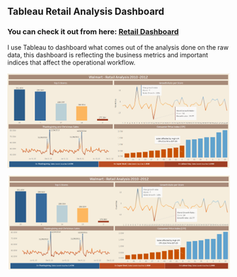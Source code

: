 ## Tableau Retail Analysis Dashboard
### You can check it out from here: [Retail Dashboard](https://public.tableau.com/app/profile/taric.ov/viz/RetailAnalysis-Walmart/RetailAnalysiswithWalmartData)

I use Tableau to dashboard what comes out of the analysis done on the raw data, this dashboard is reflecting the business metrics and important indices that affect the operational workflow. <br/>

![](Retail_Dashboard.gif)

![Retail Dashboard](Retail_dashboard.png)
